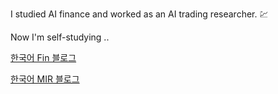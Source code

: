 I studied AI finance and worked as an AI trading researcher. :chart:

Now I'm self-studying ..

[한국어 Fin 블로그](https://jo-cho.github.io/FinBlog/)

[한국어 MIR 블로그](https://jo-cho.github.io/MIRBlog/)
